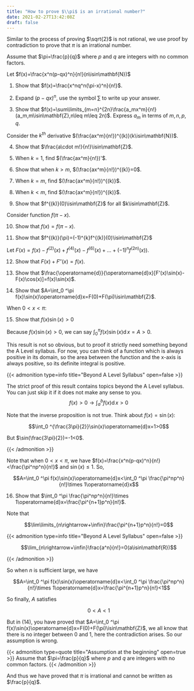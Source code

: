 ```yaml
---
title: "How to prove $\\pi$ is an irrational number?"
date: 2021-02-27T13:42:08Z
draft: false
---
```


Similar to the process of proving $\sqrt{2}$ is not rational, we use proof by contradiction to prove that $\pi$ is an irrational number.

Assume that $\pi=\frac{p}{q}$ where $p$ and $q$ are integers with no common factors.

Let $f(x)=\frac{x^n(p-qx)^n}{n!}(n\isin\mathbf{N})$

1. Show that $f(x)=\frac{x^nq^n(\pi-x)^n}{n!}$.

2. Expand $(p-qx)^n$, use the symbol $\sum$ to write up your answer.

3. Show that $f(x)=\sum\limits_{m=n}^{2n}\frac{a_mx^m}{n!}(a_m,m\isin\mathbf{Z},n\leq m\leq 2n)$. Express $a_m$ in terms of $m,n,p,q$.

Consider the $k^{th}$ derivative $(\frac{ax^m}{n!})^{(k)}(k\isin\mathbf{N})$.

4. Show that $\frac{a\cdot m!}{n!}\isin\mathbf{Z}$.

5. When $k=1$, find $(\frac{ax^m}{n!})'$.

6. Show that when $k>m$, $(\frac{ax^m}{n!})^{(k)}=0$.

7. When $k=m$, find $(\frac{ax^m}{n!})^{(k)}$.

8. When $k<m$, find $(\frac{ax^m}{n!})^{(k)}$.

9. Show that $f^{(k)}(0)\isin\mathbf{Z}$ for all $k\isin\mathbf{Z}$.

Consider function $f(\pi-x)$.

10. Show that $f(x)=f(\pi-x)$.

11. Show that $f^{(k)}(\pi)=(-1)^{k}f^{(k)}(0)\isin\mathbf{Z}$

Let $F(x)=f(x)-f^{(2)}(x)+f^{(4)}(x)-f^{(6)}(x)+...+(-1)^nf^{(2n)}(x))$.

12. Show that $F(x)+F''(x)=f(x)$.

13. Show that $\frac{\operatorname{d}}{\operatorname{d}x}[F'(x)\sin(x)-F(x)\cos(x)]=f(x)\sin(x)$.

14. Show that $A=\int_0 ^\pi f(x)\sin(x)\operatorname{d}x=F(0)+F(\pi)\isin\mathbf{Z}$.

When $0<x<\pi$:

15. Show that $f(x)\sin(x)>0$

Because $f(x)\sin(x)>0$, we can say $\int_0 ^\pi f(x)\sin(x)\operatorname{d}x=A>0$. 

This result is not so obvious, but to proof it strictly need something beyond the A Level syllabus. For now,  you can think of a function which is always positive in its domain, so the area between the function and the x-axis is always positive, so its definite integral is positive.

{{< admonition type=info title="Beyond A Level Syllabus" open=false >}}

The strict proof of this result contains topics beyond the A Level syllabus. You can just skip it if it does not make any sense to you.
$$f(x) > 0 \rightarrow\int_a ^b f(x) \operatorname{d}x >0$$

Note that the inverse proposition is not true. Think about $f(x)=\sin(x)$:

$$\int_0 ^{\frac{3\pi}{2}}\sin(x)\operatorname{d}x=1>0$$

But $\sin(\frac{3\pi}{2})=-1<0$.

{{< /admonition >}}

Note that when $0<x<\pi$, we have $f(x)=\frac{x^n(p-qx)^n}{n!}<\frac{\pi^np^n}{n!}$ and $\sin(x)\leq 1$. So,

$$A=\int_0 ^\pi f(x)\sin(x)\operatorname{d}x<\int_0 ^\pi \frac{\pi^np^n}{n!}\times 1\operatorname{d}x$$

16.  Show that $\int_0 ^\pi \frac{\pi^np^n}{n!}\times 1\operatorname{d}x=\frac{\pi^{n+1}p^n}{n!}$.

Note that

$$\lim\limits_{n\rightarrow+\infin}\frac{\pi^{n+1}p^n}{n!}=0$$

{{< admonition type=info title="Beyond A Level Syllabus" open=false >}}

$$\lim_{n\rightarrow+\infin}\frac{a^n}{n!}=0(a\isin\mathbf{R})$$

{{< /admonition >}}

So when $n$ is sufficient large, we have

$$A=\int_0 ^\pi f(x)\sin(x)\operatorname{d}x<\int_0 ^\pi \frac{\pi^np^n}{n!}\times 1\operatorname{d}x=\frac{\pi^{n+1}p^n}{n!}<1$$

So finally, $A$ satisfies

$$0<A<1$$

But in $(14)$, you have proved that $A=\int_0 ^\pi f(x)\sin(x)\operatorname{d}x=F(0)+F(\pi)\isin\mathbf{Z}$, we all know that there is no integer between 0 and 1, here the contradiction arises. So our assumption is wrong.

{{< admonition type=quote title="Assumption at the beginning" open=true >}}
Assume that $\pi=\frac{p}{q}$ where $p$ and $q$ are integers with no common factors.
{{< /admonition >}}

And thus we have proved that $\pi$ is irrational and cannot be written as $\frac{p}{q}$.
